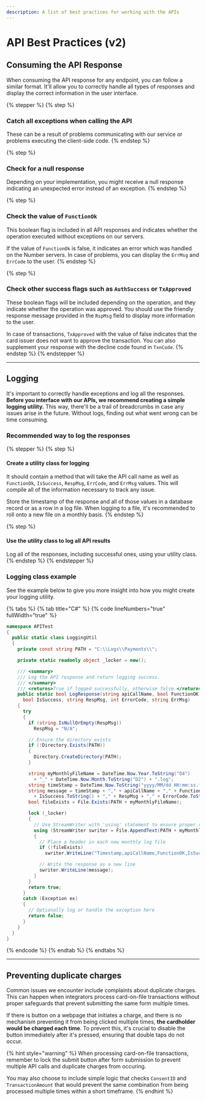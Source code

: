 ```yaml
---
description: A list of best practices for working with the APIs
---
```


# API Best Practices (v2)



## Consuming the API Response

When consuming the API response for any endpoint, you can follow a similar format. It'll allow you to correctly handle all types of responses and display the correct information in the user interface.



{% stepper %}
{% step %}
### Catch all exceptions when calling the API

These can be a result of problems communicating with our service or problems executing the client-side code.
{% endstep %}

{% step %}
### Check for a null response

Depending on your implementation, you might receive a null response indicating an unexpected error instead of an exception.
{% endstep %}

{% step %}
### Check the value of `FunctionOk`

This boolean flag is included in all API responses and indicates whether the operation executed without exceptions on our servers.&#x20;

If the value of `FunctionOk` is false, it indicates an error which was handled on the Number servers. In case of problems, you can display the `ErrMsg` and `ErrCode` to the user.
{% endstep %}

{% step %}
### Check other success flags such as `AuthSuccess` or `TxApproved`

These boolean flags will be included depending on the operation, and they indicate whether the operation was approved. You should use the friendly response message provided in the `RspMsg` field to display more information to the user.

In case of transactions, `TxApproved` with the value of false indicates that the card issuer does not want to approve the transaction. You can also supplement your response with the decline code found in `TxnCode`.
{% endstep %}
{% endstepper %}



***



## Logging

It's important to correctly handle exceptions and log all the responses. **Before you interface with our APIs, we recommend creating a simple logging utility.** This way, there'll be a trail of breadcrumbs in case any issues arise in the future. Without logs, finding out what went wrong can be time consuming.



### Recommended way to log the responses

{% stepper %}
{% step %}
#### Create a utility class for logging

It should contain a method that will take the API call name as well as `FunctionOk`, `IsSuccess`, `RespMsg`, `ErrCode`, and `ErrMsg` values. This will compile all of the information necessary to track any issue.

Store the timestamp of the response and all of those values in a database record or as a row in a log file. When logging to a file, it's recommended to roll onto a new file on a monthly basis.
{% endstep %}

{% step %}
#### Use the utility class to log all API results

Log all of the responses, including successful ones, using your utility class.
{% endstep %}
{% endstepper %}



### Logging class example

See the example below to give you more insight into how you might create your logging utility.

{% tabs %}
{% tab title="C#" %}
{% code lineNumbers="true" fullWidth="true" %}
```csharp
namespace APITest
{
  public static class LoggingUtil
  {
    private const string PATH = "C:\\Logs\\Payments\\";

    private static readonly object _locker = new();

    /// <summary>
    /// Log the API response and return logging success.
    /// </summary>
    /// <returns>True if logged successfully, otherwise false.</returns>
    public static bool LogResponse(string apiCallName, bool FunctionOK,
      bool IsSuccess, string RespMsg, int ErrorCode, string ErrMsg)
    {
      try
      {
        if (string.IsNullOrEmpty(RespMsg))
          RespMsg = "N/A";

        // Ensure the directory exists
        if (!Directory.Exists(PATH))
        {
          Directory.CreateDirectory(PATH);
        }

        string myMonthlyFileName = DateTime.Now.Year.ToString("D4")
          + "_" + DateTime.Now.Month.ToString("D2") + ".log";
        string timeStamp = DateTime.Now.ToString("yyyy/MM/dd HH:mm:ss.ff");
        string message = timeStamp + "," + apiCallName + "," + FunctionOK.ToString() + ","
          + IsSuccess.ToString() + "," + RespMsg + "," + ErrorCode.ToString() + "," + ErrMsg;
        bool fileExists = File.Exists(PATH + myMonthlyFileName);

        lock (_locker)
        {
          // Use StreamWriter with 'using' statement to ensure proper resource disposal
          using (StreamWriter swriter = File.AppendText(PATH + myMonthlyFileName))
          {
            // Place a header in each new monthly log file
            if (!fileExists)
              swriter.WriteLine("Timestamp,apiCallName,FunctionOK,IsSuccess,RespMsg,ErrorCode,ErrMsg");

            // Write the response as a new line
            swriter.WriteLine(message);
          }
        }
        return true;
      }
      catch (Exception ex)
      {
        // Optionally log or handle the exception here
        return false;
      }
    }
  }
}

```
{% endcode %}
{% endtab %}
{% endtabs %}



***



## Preventing duplicate charges

Common issues we encounter include complaints about duplicate charges. This can happen when integrators process card-on-file transactions without proper safeguards that prevent submitting the same form multiple times.

If there is button on a webpage that initiates a charge, and there is no mechanism preventing it from being clicked multiple times, **the cardholder would be charged each time**. To prevent this, it's crucial to disable the button immediately after it's pressed, ensuring that double taps do not occur.&#x20;

{% hint style="warning" %}
When processing card-on-file transactions, remember to lock the submit button after form submission to prevent multiple API calls and duplicate charges from occuring.

You may also choose to include simple logic that checks `ConsentID` and `TransactionAmount` that would prevent the same combination from being processed multiple times within a short timeframe.
{% endhint %}



